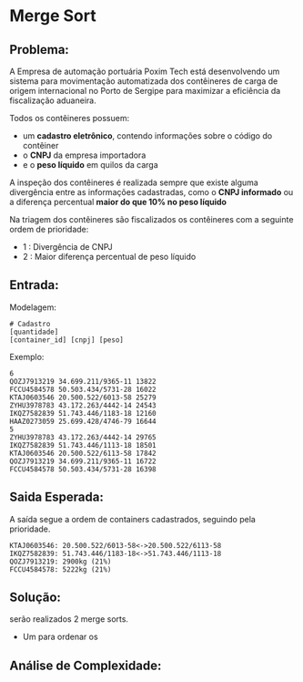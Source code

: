 # Merge Sort

## Problema:
A Empresa de automação portuária Poxim Tech está desenvolvendo um sistema para movimentação
automatizada dos contêineres de carga de origem internacional no Porto de Sergipe para maximizar a
eficiência da fiscalização aduaneira.

Todos os contêineres possuem:
- um **cadastro eletrônico**, contendo informações sobre o código do contêiner
- o **CNPJ** da empresa importadora 
- e o **peso líquido** em quilos da carga

A inspeção dos contêineres é realizada sempre que existe
alguma divergência entre as informações cadastradas,
como o **CNPJ informado** ou a diferença
percentual **maior do que 10% no peso líquido**

Na triagem dos contêineres são fiscalizados os
contêineres com a seguinte ordem de prioridade:
  - 1 : Divergência de CNPJ
  - 2 : Maior diferença percentual de peso líquido

## Entrada:


Modelagem:

    # Cadastro
    [quantidade]
    [container_id] [cnpj] [peso]

Exemplo:

    6
    QOZJ7913219 34.699.211/9365-11 13822
    FCCU4584578 50.503.434/5731-28 16022
    KTAJ0603546 20.500.522/6013-58 25279
    ZYHU3978783 43.172.263/4442-14 24543
    IKQZ7582839 51.743.446/1183-18 12160
    HAAZ0273059 25.699.428/4746-79 16644
    5
    ZYHU3978783 43.172.263/4442-14 29765
    IKQZ7582839 51.743.446/1113-18 18501
    KTAJ0603546 20.500.522/6113-58 17842
    QOZJ7913219 34.699.211/9365-11 16722
    FCCU4584578 50.503.434/5731-28 16398


## Saida Esperada:

A saída segue a ordem de containers cadastrados, seguindo pela prioridade.

    KTAJ0603546: 20.500.522/6013-58<->20.500.522/6113-58
    IKQZ7582839: 51.743.446/1183-18<->51.743.446/1113-18
    QOZJ7913219: 2900kg (21%)
    FCCU4584578: 5222kg (21%)


## Solução:
serão realizados 2 merge sorts.

  - Um para ordenar os 


## Análise de Complexidade: